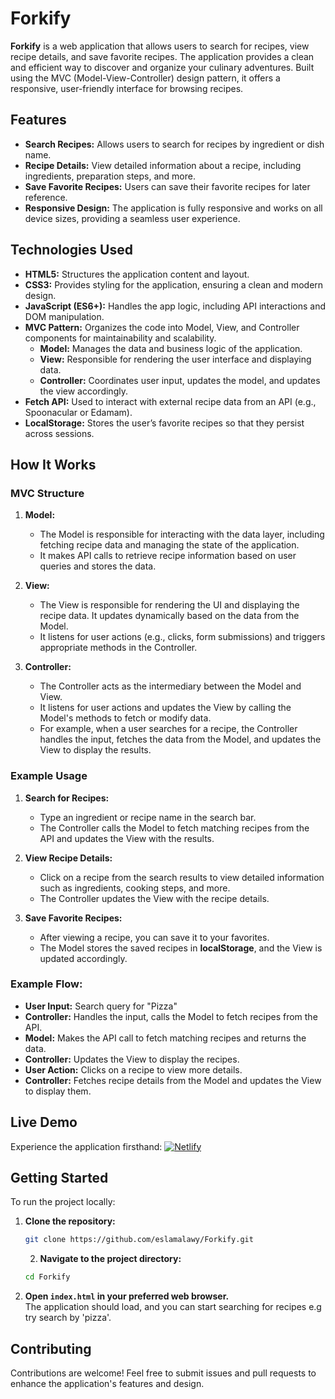 # Forkify

**Forkify** is a web application that allows users to search for recipes, view recipe details, and save favorite recipes. The application provides a clean and efficient way to discover and organize your culinary adventures. Built using the MVC (Model-View-Controller) design pattern, it offers a responsive, user-friendly interface for browsing recipes.

## Features

- **Search Recipes:** Allows users to search for recipes by ingredient or dish name.
- **Recipe Details:** View detailed information about a recipe, including ingredients, preparation steps, and more.
- **Save Favorite Recipes:** Users can save their favorite recipes for later reference.
- **Responsive Design:** The application is fully responsive and works on all device sizes, providing a seamless user experience.

## Technologies Used

- **HTML5:** Structures the application content and layout.
- **CSS3:** Provides styling for the application, ensuring a clean and modern design.
- **JavaScript (ES6+):** Handles the app logic, including API interactions and DOM manipulation.
- **MVC Pattern:** Organizes the code into Model, View, and Controller components for maintainability and scalability.
  - **Model:** Manages the data and business logic of the application.
  - **View:** Responsible for rendering the user interface and displaying data.
  - **Controller:** Coordinates user input, updates the model, and updates the view accordingly.
- **Fetch API:** Used to interact with external recipe data from an API (e.g., Spoonacular or Edamam).
- **LocalStorage:** Stores the user’s favorite recipes so that they persist across sessions.

## How It Works

### MVC Structure

1. **Model:** 
   - The Model is responsible for interacting with the data layer, including fetching recipe data and managing the state of the application.
   - It makes API calls to retrieve recipe information based on user queries and stores the data.

2. **View:**
   - The View is responsible for rendering the UI and displaying the recipe data. It updates dynamically based on the data from the Model.
   - It listens for user actions (e.g., clicks, form submissions) and triggers appropriate methods in the Controller.

3. **Controller:**
   - The Controller acts as the intermediary between the Model and View.
   - It listens for user actions and updates the View by calling the Model's methods to fetch or modify data.
   - For example, when a user searches for a recipe, the Controller handles the input, fetches the data from the Model, and updates the View to display the results.

### Example Usage

1. **Search for Recipes:** 
   - Type an ingredient or recipe name in the search bar.
   - The Controller calls the Model to fetch matching recipes from the API and updates the View with the results.

2. **View Recipe Details:**
   - Click on a recipe from the search results to view detailed information such as ingredients, cooking steps, and more.
   - The Controller updates the View with the recipe details.

3. **Save Favorite Recipes:**
   - After viewing a recipe, you can save it to your favorites.
   - The Model stores the saved recipes in **localStorage**, and the View is updated accordingly.

### Example Flow:

- **User Input:** Search query for "Pizza"
- **Controller:** Handles the input, calls the Model to fetch recipes from the API.
- **Model:** Makes the API call to fetch matching recipes and returns the data.
- **Controller:** Updates the View to display the recipes.
- **User Action:** Clicks on a recipe to view more details.
- **Controller:** Fetches recipe details from the Model and updates the View to display them.

## Live Demo

Experience the application firsthand: [![Netlify](https://img.shields.io/badge/Netlify-Deployed-blue?logo=netlify)](https://forkify-eslam.netlify.app/)

## Getting Started

To run the project locally:

1. **Clone the repository:**

   ```bash
   git clone https://github.com/eslamalawy/Forkify.git
   ```

   2. **Navigate to the project directory:**

   ```bash
   cd Forkify
   ```

3. **Open `index.html` in your preferred web browser.**  
The application should load, and you can start searching for recipes e.g try search by 'pizza'.  

## Contributing

Contributions are welcome! Feel free to submit issues and pull requests to enhance the application's features and design.
